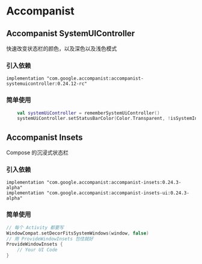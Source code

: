 # Accompanist
## Accompanist SystemUIController
快速改变状态栏的颜色，以及深色以及浅色模式
### 引入依赖
``` Gradle
implementation "com.google.accompanist:accompanist-systemuicontroller:0.24.12-rc"
```
### 简单使用
``` kotlin
    val systemUiController = rememberSystemUiController()
    systemUiController.setStatusBarColor(Color.Transparent, !isSystemInDarkTheme())
```
## Accompanist Insets
Compose 的沉浸式状态栏
### 引入依赖
``` Gradle
implementation "com.google.accompanist:accompanist-insets:0.24.3-alpha"
implementation "com.google.accompanist:accompanist-insets-ui:0.24.3-alpha"
```
### 简单使用
``` kotlin
// 每个 Activity 都要写
WindowCompat.setDecorFitsSystemWindows(window, false)
// 用 ProvideWindowInsets 包住就好
ProvideWindowInsets {
    // Your UI Code
}
```
